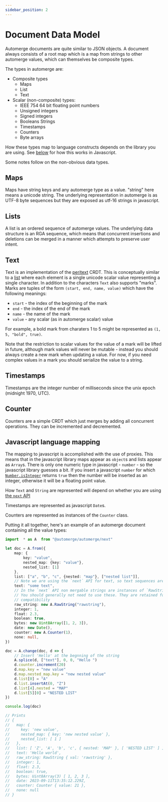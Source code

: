 ```yaml
---
sidebar_position: 2
---
```


# Document Data Model

Automerge documents are quite similar to JSON objects. A document always consists of a root map which is a map from strings to other automerge values, which can themselves be composite types.

The types in automerge are:

* Composite types
    * Maps
    * List
    * Text
* Scalar (non-composite) types:
    * IEEE 754 64 bit floating point numbers
    * Unsigned integers
    * Signed integers
    * Booleans Strings
    * Timestamps
    * Counters
    * Byte arrays

How these types map to language constructs depends on the library you are using. See [below](#javascript-language-mapping) for how this works in Javascript.

Some notes follow on the non-obvious data types.

## Maps

Maps have string keys and any automerge type as a value. "string" here means a unicode string. The underlying representation in automerge is as UTF-8 byte sequences but they are exposed as utf-16 strings in javascript.

## Lists

A list is an ordered sequence of automerge values. The underlying data structure is an RGA sequence, which means that concurrent insertions and deletions can be merged in a manner which attempts to preserve user intent.

## Text

Text is an implementation of the [peritext](https://www.inkandswitch.com/peritext/) CRDT. This is conceptually similar to a [list](#lists) where each element is a single unicode scalar value representing a single character. In addition to the characters `Text` also supports "marks". Marks are tuples of the form `(start, end, name, value)` which have the following meanings:

* `start` - the index of the beginning of the mark
* `end` - the index of the end of the mark
* `name` - the name of the mark
* `value` - any scalar (as in automerge scalar) value

For example, a bold mark from charaters 1 to 5 might be represented as `(1, 5, "bold", true)`.

Note that the restriction to scalar values for the value of a mark will be lifted in future, although mark values will never be mutable - instead you should always create a new mark when updating a value. For now, if you need complex values in a mark you should serialize the value to a string.

## Timestamps

Timestamps are the integer number of milliseconds since the unix epoch (midnight 1970, UTC).

## Counter

Counters are a simple CRDT which just merges by adding all concurrent operations. They can be incremented and decremented.

## Javascript language mapping

The mapping to javascript is accomplished with the use of proxies. This means that in the javascript library maps appear as `object`s and lists appear as `Array`s. There is only one numeric type in javascript - `number` - so the javascript library guesses a bit. If you insert a javascript `number` for which [`Number.isInteger`](https://developer.mozilla.org/en-US/docs/Web/JavaScript/Reference/Global_Objects/Number/isInteger) returns `true` then the number will be inserted as an integer, otherwise it will be a floating point value.

How `Text` and `String` are represented will depend on whether you are using [the `next` API](/docs/working_with_js#the-next-api)

Timestamps are represented as javascript `Date`s.

Counters are represented as instances of the `Counter` class.

Putting it all together, here's an example of an automerge document containing all the value types:

```typescript
import  * as A  from "@automerge/automerge/next"

let doc = A.from({
    map: { 
        key: "value",
        nested_map: {key: "value"},
        nested_list: [1]
    },
    list: ["a", "b", "c", {nested: "map"}, ["nested list"]],
    // Note we are using the `next` API for text, so text sequences are strings
    text: "some text",
    // In the `next` API non mergable strings are instances of `RawString`.
    // You should generally not need to use these. They are retained for backwards
    // compatibility
    raw_string: new A.RawString("rawstring"), 
    integer: 1,
    float: 2.3,
    boolean: true,
    bytes: new Uint8Array([1, 2, 3]),
    date: new Date(),
    counter: new A.Counter(1),
    none: null,
})

doc = A.change(doc, d => {
    // Insert 'Hello' at the begnning of the string
    A.splice(d, ["text"], 0, 0, "Hello ")
    d.counter.increment(20)
    d.map.key = "new value"
    d.map.nested_map.key = "new nested value"
    d.list[0] = "A"
    d.list.insertAt(0, "Z")
    d.list[4].nested = "MAP"
    d.list[5][0] = "NESTED LIST"
})

console.log(doc)

// Prints
// {
//   map: {
//     key: 'new value',
//     nested_map: { key: 'new nested value' },
//     nested_list: [ 1 ]
//   },
//   list: [ 'Z', 'A', 'b', 'c', { nested: 'MAP' }, [ 'NESTED LIST' ] ],
//   text: 'Hello world',
//   raw_string: RawString { val: 'rawstring' },
//   integer: 1,
//   float: 2.3,
//   boolean: true,
//   bytes: Uint8Array(3) [ 1, 2, 3 ],
//   date: 2023-09-11T13:35:12.229Z,
//   counter: Counter { value: 21 },
//   none: null
// }
```
